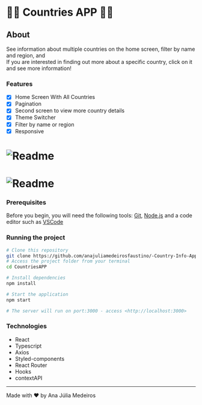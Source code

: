 
<h1>🚀🚀 Countries APP 🚀🚀</h1>

<h2>About</h2>
<p> See information about multiple countries on the home screen, filter by name and region, and <br/>
If you are interested in finding out more about a specific country, click on it and see more information!
</p>

### Features

- [x] Home Screen With All Countries
- [x] Pagination
- [X] Second screen to view more country details
- [x] Theme Switcher
- [X] Filter by name or region
- [X] Responsive

<h1>
    <img alt="Readme" title= "Readme" src="./gifs/countriesgeral.gif" />
</h1>

<h1>
    <img alt="Readme" title= "Readme" src="./gifs/rescountry.gif" />
</h1>

### Prerequisites

Before you begin, you will need the following tools: [Git](https://git-scm.com), [Node.js](https://nodejs.org/en/) and a code editor such as [VSCode](https://code.visualstudio.com/)

### Running the project

```bash
# Clone this repository
git clone https://github.com/anajuliamedeirosfaustino/-Country-Info-App.git
# Access the project folder from your terminal
cd CountriesAPP

# Install dependencies
npm install

# Start the application
npm start

# The server will run on port:3000 - access <http://localhost:3000>

```

### Technologies

- React
- Typescript
- Axios
- Styled-components
- React Router
- Hooks
- contextAPI

---

Made with ❤️ by Ana Júlia Medeiros
